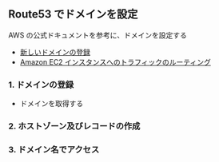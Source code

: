 ## Route53 でドメインを設定
AWS の公式ドキュメントを参考に、ドメインを設定する

- [新しいドメインの登録](https://docs.aws.amazon.com/ja_jp/Route53/latest/DeveloperGuide/domain-register.html)
- [Amazon EC2 インスタンスへのトラフィックのルーティング](https://docs.aws.amazon.com/ja_jp/Route53/latest/DeveloperGuide/routing-to-ec2-instance.html)

### 1. ドメインの登録
- ドメインを取得する

### 2. ホストゾーン及びレコードの作成

### 3. ドメイン名でアクセス
